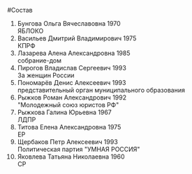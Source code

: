 #Состав
1. Бунгова Ольга Вячеславовна 1970   
    ЯБЛОКО
2. Васильев Дмитрий Владимирович 1975   
    КПРФ
3. Лазарева Алена Александровна 1985   
    собрание-дом
4. Пирогов Владислав Сергеевич 1993   
    За женщин России
5. Пономарёв Денис Алексеевич 1993   
    представительный орган муниципального образования
6. Рыжков Роман Александрович 1992   
    "Молодежный союз юристов РФ"
7. Рыжкова Галина Юрьевна 1967   
    ЛДПР
8. Титова Елена Александровна 1975   
    ЕР
9. Щербаков Петр Алексеевич 1993   
    Политическая партия "УМНАЯ РОССИЯ"
10. Яковлева Татьяна Николаевна 1960   
    СР

